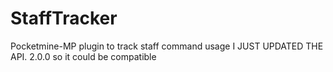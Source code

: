 # StaffTracker
Pocketmine-MP plugin to track staff command usage
I JUST UPDATED THE API. 2.0.0 so it could be compatible
